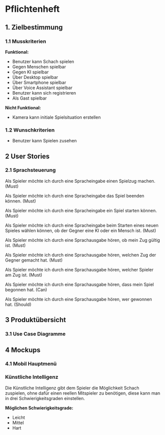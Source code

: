 # Pflichtenheft

## 1. Zielbestimmung
### 1.1 Musskriterien
__Funktional:__
- Benutzer kann Schach spielen
- Gegen Menschen spielbar
- Gegen KI spielbar
- Über Desktop spielbar
- Über Smartphone spielbar
- Über Voice Assistant spielbar
- Benutzer kann sich registrieren
- Als Gast spielbar

__Nicht Funktional:__
- Kamera kann initiale Spielsituation erstellen

### 1.2       Wunschkriterien
- Benutzer kann Spielen zusehen

## 2 User Stories
### 2.1 Sprachsteuerung
Als Spieler möchte ich durch eine Spracheingabe einen Spielzug machen. (Must)

Als Spieler möchte ich durch eine Spracheingabe das Spiel beenden können. (Must)

Als Spieler möchte ich durch eine Spracheingabe ein Spiel starten können. (Must)

Als Spieler möchte ich durch eine Spracheingabe beim Starten eines neuen Spieles wählen können, ob der Gegner eine KI oder ein Mensch ist. (Must)

Als Spieler möchte ich durch eine Sprachausgabe hören, ob mein Zug gültig ist. (Must)

Als Spieler möchte ich durch eine Sprachausgabe hören, welchen Zug der Gegner gemacht hat. (Must)

Als Spieler möchte ich durch eine Sprachausgabe hören, welcher Spieler am Zug ist. (Must)

Als Spieler möchte ich durch eine Sprachausgabe hören, dass mein Spiel begonnen hat. (Can)

Als Spieler möchte ich durch eine Sprachausgabe hören, wer gewonnen hat. (Should)

## 3 Produktübersicht
### 3.1 Use Case Diagramme

## 4 Mockups
### 4.1 Mobil Hauptmenü

### Künstliche Intelligenz
Die Künstliche Intelligenz gibt dem Spieler die Möglichkeit Schach zuspielen,
ohne dafür einen reellen Mitspieler zu benötigen, diese kann man in drei 
Schwierigkeitsgraden einstellen.  

__Möglichen Schwierigkeitsgrade:__ 
* Leicht
* Mittel
* Hart



